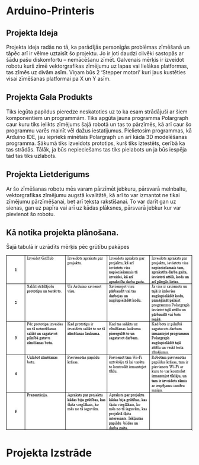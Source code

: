  #                                                      Arduino-Printeris


## Projekta Ideja
  Projekta ideja radās no tā, ka parādījās personīgās problēmas zīmēšanā un tāpēc arī ir vēlme uztaisīt šo projektu. Jo ir ļoti daudzi cilvēki sastopās ar šādu pašu diskomfortu – nemācēšanu zīmēt. Galvenais mērķis ir izveidot  robotu kurš zīmē vektorgrafikas zīmējumu uz lapas vai lielākas platformas, tas zīmēs uz divām asīm. Viņam būs 2 ‘Stepper motori’ kuri ļaus kustēties visai zīmēšanas platformai pa X un Y asīm.


## Projekta Gala Produkts
 Tiks iegūta papildus pieredze neskatoties uz to ka esam strādājuši ar šiem komponentiem un programmām. Tiks apgūta jauna programma Polargraph caur kuru tiks ielikts zīmējums šajā robotā un tas to pārzīmēs, kā arī caur šo programmu varēs mainīt vēl dažus iestatijumus. Pielietosim programmas, kā Arduino IDE, jau iepriekš minētais Polargraph un arī kāda 3D modelēšanas programma. Sākumā tiks izveidots prototips, kurš tiks iztestēts, cerībā ka tas strādās. Tālāk, ja būs nepieciešams tas tiks pielabots un ja būs iespēja tad tas tiks uzlabots.
 
 ## Projekta Lietderigums 
 Ar šo zīmēšanas robotu mēs varam pārzīmēt jebkuru, pārsvarā melnbaltu, vektorgrafikas zīmējumu augstā kvalitātē, kā arī to var izmantot ne tikai zīmējumu pārzīmēšanai, bet arī teksta rakstīšanai. To var darīt gan uz sienas, gan uz papīra vai arī uz kādas plāksnes, pārsvarā jebkur kur var pievienot šo robotu.

## Kā notika projekta plānošana. 
Šajā tabulā ir uzrādīts mērķis pēc grūtību pakāpes

![alt text](https://github.com/Dainis19/Arduino-Printers/blob/master/Projekta%20gaita.JPG)


# Projekta Izstrāde <div style="text-align:center">
